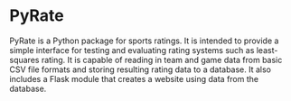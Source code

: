 # PyRate

PyRate is a Python package for sports ratings.  It is intended to
provide a simple interface for testing and evaluating rating systems
such as least-squares rating.  It is capable of reading in team and
game data from basic CSV file formats and storing resulting rating
data to a database.  It also includes a Flask module that creates a
website using data from the database.
